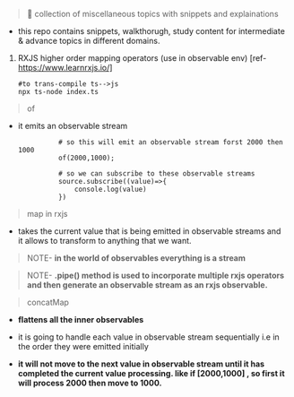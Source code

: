 > 🎁 collection of miscellaneous topics with snippets and explainations

- this repo contains snippets, walkthorugh, study content for intermediate & advance topics in different domains.

1.  RXJS higher order mapping operators (use in observable env)
    [ref- https://www.learnrxjs.io/]

        #to trans-compile ts-->js
        npx ts-node index.ts

> of

- it emits an observable stream

                # so this will emit an observable stream forst 2000 then 1000
                of(2000,1000);

                # so we can subscribe to these observable streams
                source.subscribe((value)=>{
                    console.log(value)
                })

> map in rxjs

- takes the current value that is being emitted in observable streams and it allows to transform to anything that we want.

> NOTE- **in the world of observables everything is a stream**

> NOTE- **.pipe() method is used to incorporate multiple rxjs operators and then generate an observable stream as an rxjs observable.**

> concatMap

- **flattens all the inner observables**
- it is going to handle each value in observable stream sequentially i.e in the order they were emitted initially

- **it will not move to the next value in observable stream until it has completed the current value processing. like if [2000,1000] , so first it will process 2000 then move to 1000.**
